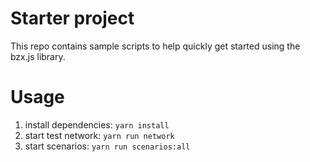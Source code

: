 # Starter project

This repo contains sample scripts to help quickly get started using the bzx.js library.

# Usage

1. install dependencies: `yarn install`
2. start test network: `yarn run network`
3. start scenarios: `yarn run scenarios:all`
